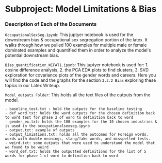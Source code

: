 # Subproject: Model Limitations & Bias

### Description of Each of the Documents

`OccupationalSexSeg.ipynb`: This juptyer notebook is used for the downstream bias  & occupational sex segregation  portion of the latex. It walks through how we pulled 100 examples for multiple male or female dominated examples and quantified them in order to analyze the model's potential downstream bias.

`Bias_quantification_WEFAT1.ipynb`: This juptyer notebook is used for: 1. cosine difference analysis, 2. the PCA EDA plots to find clusters, 3. SVD exploration for covariance plots of the gender words and careers. Here you will find the code and the graphs for the section `3.3.2 Bias` exploring these topics in our Latex Writeup.


`Model_outputs Folder`: This holds all the text files of the outputs from the model.

	- baseline_test.txt : hold the outputs for the baseline testing
	- def_word.txt: holds the word outputs for the chosen definition back to word test for phase 2 of word to definition back to word
	- gender_ex.txt: holds the 100 examples for the 10 chosen industries & is used in the occupationalsexseg.ipynb
	- output.txt: example of outputs
	- output_limiations.txt: holds all the outcomes for Foreign words, words with double meanings, slang/fake words, and misspelled tests.
	- weird.txt: some outputs that were used to understand the model that we found to be weird
	- word_def.txt: holds the outputted definitions for the list of 5 words for phase 1 of word to definition back to word

